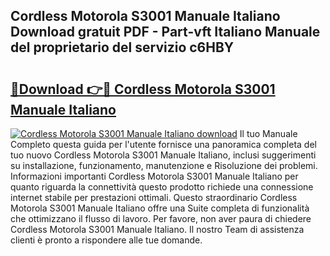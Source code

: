 ## Cordless Motorola S3001 Manuale Italiano Download gratuit PDF - Part-vft Italiano Manuale del proprietario del servizio c6HBY

# <h2><a href="http://dfden4.blite.top/?on=Cordless+Motorola+S3001+Manuale+Italiano">🔗Download 👉🔴 Cordless Motorola S3001 Manuale Italiano</a></h2>

[![Cordless Motorola S3001 Manuale Italiano download](https://i.imgur.com/lujVjoI.png)](http://dfden4.blite.top/?on=Cordless+Motorola+S3001+Manuale+Italiano)
Il tuo Manuale Completo questa guida per l'utente fornisce una panoramica completa del tuo nuovo Cordless Motorola S3001 Manuale Italiano, inclusi suggerimenti su installazione, funzionamento, manutenzione e Risoluzione dei problemi. Informazioni importanti Cordless Motorola S3001 Manuale Italiano per quanto riguarda la connettività questo prodotto richiede una connessione internet stabile per prestazioni ottimali. Questo straordinario Cordless Motorola S3001 Manuale Italiano offre una Suite completa di funzionalità che ottimizzano il flusso di lavoro. Per favore, non aver paura di chiedere Cordless Motorola S3001 Manuale Italiano. Il nostro Team di assistenza clienti è pronto a rispondere alle tue domande.
